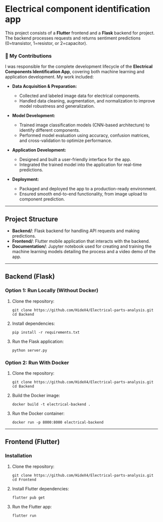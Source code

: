 # Electrical component identification app

This project consists of a **Flutter** frontend and a **Flask** backend for project. The backend processes requests and returns sentiment predictions (0=transistor, 1=resistor, or 2=capacitor).

### 🧩 My Contributions

I was responsible for the complete development lifecycle of the **Electrical Components Identification App**, covering both machine learning and application development. My work included:

- **Data Acquisition & Preparation:**  
  - Collected and labeled image data for electrical components.  
  - Handled data cleaning, augmentation, and normalization to improve model robustness and generalization.

- **Model Development:**  
  - Trained image classification models (CNN-based architecture) to identify different components.  
  - Performed model evaluation using accuracy, confusion matrices, and cross-validation to optimize performance.

- **Application Development:**  
  - Designed and built a user-friendly interface for the app.
  - Integrated the trained model into the application for real-time predictions.

- **Deployment:**  
  - Packaged and deployed the app to a production-ready environment.  
  - Ensured smooth end-to-end functionality, from image upload to component prediction.
---

## Project Structure

- **Backend/**: Flask backend for handling API requests and making predictions.
- **Frontend/**: Flutter mobile application that interacts with the backend.
- **Documentation/**: Jupyter notebook used for creating and training the machine learning models detailing the process and a video demo of the app.

---

## Backend (Flask)

### Option 1: Run Locally (Without Docker)

1. Clone the repository:
   ```
   git clone https://github.com/HideX4/Electrical-parts-analysis.git
   cd Backend
   ```

2. Install dependencies:
   ```
   pip install -r requirements.txt
   ```

3. Run the Flask application:
   ```
   python server.py
   ```

### Option 2: Run With Docker

1. Clone the repository:
   ```
   git clone https://github.com/HideX4/Electrical-parts-analysis.git
   cd Backend
   ```

2. Build the Docker image:
   ```
   docker build -t electrical-backend .
   ```

3. Run the Docker container:
   ```
   docker run -p 8000:8000 electrical-backend
   ```

---

## Frontend (Flutter)

### Installation

1. Clone the repository:
   ```
   git clone https://github.com/HideX4/Electrical-parts-analysis.git
   cd Frontend
   ```

2. Install Flutter dependencies:
   ```
   flutter pub get
   ```

3. Run the Flutter app:
   ```
   flutter run
   ```

